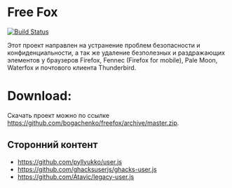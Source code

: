 <!--
This file is part of the Free Fox project,
Copyright (c) 2019 Bogachenko Vyacheslav

Free Fox is a free project: you can distribute it and/or modify
it in accordance with the MIT license published by the Massachusetts Institute of Technology.

The Free Fox project is distributed in the hope that it will be useful,
and is provided "AS IS", WITHOUT ANY WARRANTY, EXPRESSLY EXPRESSED OR IMPLIED.
WE ARE NOT RESPONSIBLE FOR ANY DAMAGES DUE TO THE USE OF THIS PROJECT OR ITS PARTS.
For more information, see the MIT license.

Author: Bogachenko Vyacheslav <https://github.com/bogachenko>
Email: bogachenkove@gmail.com
Github: https://github.com/bogachenko/freefox/
Last modified: January 1, 2019
License: MIT <https://github.com/bogachenko/freefox/blob/master/LICENSE.md>
Problem reports: https://github.com/bogachenko/freefox/issues
Title: README.ru-RU.md
URL: https://github.com/bogachenko/freefox/blob/master/README.ru-RU.md

Download the entire Free Fox project at https://github.com/bogachenko/freefox/archive/master.zip -->

# Free Fox
[![Build Status](https://travis-ci.org/bogachenko/freefox.svg?branch=master)](https://travis-ci.org/bogachenko/freefox)

Этот проект направлен на устранение проблем безопасности и конфиденциальности, а так же удаление безполезных и раздражающих элементов у браузеров Firefox, Fennec (Firefox for mobile), Pale Moon, Waterfox и почтового клиента Thunderbird.

# Download:
Скачать проект можно по ссылке <https://github.com/bogachenko/freefox/archive/master.zip>.

## Сторонний контент
* <https://github.com/pyllyukko/user.js>
* <https://github.com/ghacksuserjs/ghacks-user.js>
* <https://github.com/Atavic/legacy-user.js>